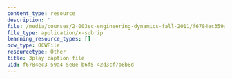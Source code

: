 ```yaml
---
content_type: resource
description: ''
file: /media/courses/2-003sc-engineering-dynamics-fall-2011/f6784ec359a45e0eb6f542d3cf7b8b8d_f1pxiNDTyHc.vtt
file_type: application/x-subrip
learning_resource_types: []
ocw_type: OCWFile
resourcetype: Other
title: 3play caption file
uid: f6784ec3-59a4-5e0e-b6f5-42d3cf7b8b8d
---
```

